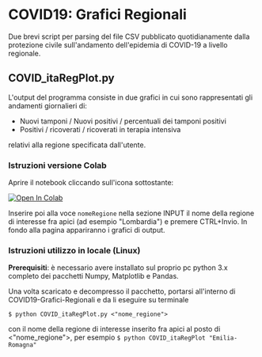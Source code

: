 # COVID19: Grafici Regionali

Due brevi script per parsing del file CSV pubblicato quotidianamente dalla protezione civile sull'andamento dell'epidemia di COVID-19 a livello regionale.

## COVID_itaRegPlot.py
L'output del programma consiste in due grafici in cui sono rappresentati gli andamenti giornalieri di:
 
 - Nuovi tamponi / Nuovi positivi / percentuali dei tamponi positivi
 - Positivi / ricoverati / ricoverati in terapia intensiva

relativi alla regione specificata dall'utente.


### Istruzioni versione Colab
Aprire il notebook cliccando sull'icona sottostante:

[![Open In Colab](https://colab.research.google.com/assets/colab-badge.svg)](https://colab.research.google.com/drive/1shxxe7AmXR61BY5tYpp3AdYurL-b8Kts#scrollTo=5MnIjStE9luA&forceEdit=true&sandboxMode=true)

Inserire poi alla voce `nomeRegione` nella sezione INPUT il nome della regione di interesse fra apici (ad esempio "Lombardia") e premere CTRL+Invio. In fondo alla pagina appariranno i grafici di output.

### Istruzioni utilizzo in locale (Linux)

**Prerequisiti**: è necessario avere installato sul proprio pc python 3.x completo dei pacchetti Numpy, Matplotlib e Pandas.

Una volta scaricato e decompresso il pacchetto, portarsi all'interno di COVID19-Grafici-Regionali e da li eseguire su terminale
```
$ python COVID_itaRegPlot.py <"nome_regione">
```
con il nome della regione di interesse inserito fra apici al posto di <"nome_regione">, per esempio `$ python COVID_itaRegPlot "Emilia-Romagna"`
